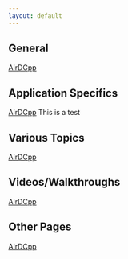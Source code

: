 ```yaml
---
layout: default
---
```


## General

[AirDCpp](AirDCpp.md)

## Application Specifics

[AirDCpp](AirDCpp.md) This is a test

## Various Topics

[AirDCpp](AirDCpp.md)

## Videos/Walkthroughs

[AirDCpp](AirDCpp.md)

## Other Pages

[AirDCpp](AirDCpp.md)
